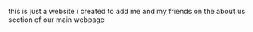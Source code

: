 this is just a website i created to add me and my friends on the about us section of our main webpage
